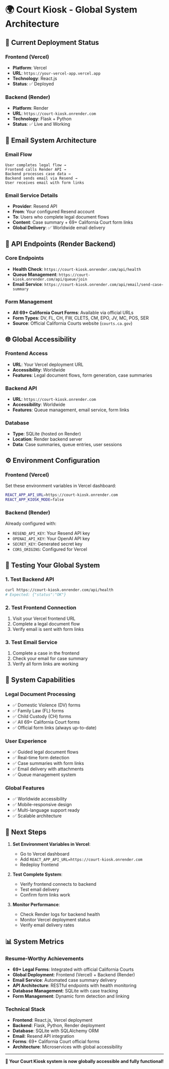 # 🌍 Court Kiosk - Global System Architecture

## 🚀 **Current Deployment Status**

### **Frontend (Vercel)**
- **Platform**: Vercel
- **URL**: `https://your-vercel-app.vercel.app`
- **Technology**: React.js
- **Status**: ✅ Deployed

### **Backend (Render)**
- **Platform**: Render
- **URL**: `https://court-kiosk.onrender.com`
- **Technology**: Flask + Python
- **Status**: ✅ Live and Working

## 📧 **Email System Architecture**

### **Email Flow**
```
User completes legal flow → 
Frontend calls Render API → 
Backend processes case data → 
Backend sends email via Resend → 
User receives email with form links
```

### **Email Service Details**
- **Provider**: Resend API
- **From**: Your configured Resend account
- **To**: Users who complete legal document flows
- **Content**: Case summary + 69+ California Court form links
- **Global Delivery**: ✅ Worldwide email delivery

## 🔗 **API Endpoints (Render Backend)**

### **Core Endpoints**
- **Health Check**: `https://court-kiosk.onrender.com/api/health`
- **Queue Management**: `https://court-kiosk.onrender.com/api/queue/join`
- **Email Service**: `https://court-kiosk.onrender.com/api/email/send-case-summary`

### **Form Management**
- **All 69+ California Court Forms**: Available via official URLs
- **Form Types**: DV, FL, CH, FW, CLETS, CM, EPO, JV, MC, POS, SER
- **Source**: Official California Courts website (`courts.ca.gov`)

## 🌐 **Global Accessibility**

### **Frontend Access**
- **URL**: Your Vercel deployment URL
- **Accessibility**: Worldwide
- **Features**: Legal document flows, form generation, case summaries

### **Backend API**
- **URL**: `https://court-kiosk.onrender.com`
- **Accessibility**: Worldwide
- **Features**: Queue management, email service, form links

### **Database**
- **Type**: SQLite (hosted on Render)
- **Location**: Render backend server
- **Data**: Case summaries, queue entries, user sessions

## ⚙️ **Environment Configuration**

### **Frontend (Vercel)**
Set these environment variables in Vercel dashboard:

```bash
REACT_APP_API_URL=https://court-kiosk.onrender.com
REACT_APP_KIOSK_MODE=false
```

### **Backend (Render)**
Already configured with:
- `RESEND_API_KEY`: Your Resend API key
- `OPENAI_API_KEY`: Your OpenAI API key
- `SECRET_KEY`: Generated secret key
- `CORS_ORIGINS`: Configured for Vercel

## 🧪 **Testing Your Global System**

### **1. Test Backend API**
```bash
curl https://court-kiosk.onrender.com/api/health
# Expected: {"status":"OK"}
```

### **2. Test Frontend Connection**
1. Visit your Vercel frontend URL
2. Complete a legal document flow
3. Verify email is sent with form links

### **3. Test Email Service**
1. Complete a case in the frontend
2. Check your email for case summary
3. Verify all form links are working

## 🎯 **System Capabilities**

### **Legal Document Processing**
- ✅ Domestic Violence (DV) forms
- ✅ Family Law (FL) forms  
- ✅ Child Custody (CH) forms
- ✅ All 69+ California Court forms
- ✅ Official form links (always up-to-date)

### **User Experience**
- ✅ Guided legal document flows
- ✅ Real-time form detection
- ✅ Case summaries with form links
- ✅ Email delivery with attachments
- ✅ Queue management system

### **Global Features**
- ✅ Worldwide accessibility
- ✅ Mobile-responsive design
- ✅ Multi-language support ready
- ✅ Scalable architecture

## 🚀 **Next Steps**

1. **Set Environment Variables in Vercel**:
   - Go to Vercel dashboard
   - Add `REACT_APP_API_URL=https://court-kiosk.onrender.com`
   - Redeploy frontend

2. **Test Complete System**:
   - Verify frontend connects to backend
   - Test email delivery
   - Confirm form links work

3. **Monitor Performance**:
   - Check Render logs for backend health
   - Monitor Vercel deployment status
   - Verify email delivery rates

## 📊 **System Metrics**

### **Resume-Worthy Achievements**
- **69+ Legal Forms**: Integrated with official California Courts
- **Global Deployment**: Frontend (Vercel) + Backend (Render)
- **Email Service**: Automated case summary delivery
- **API Architecture**: RESTful endpoints with health monitoring
- **Database Management**: SQLite with case tracking
- **Form Management**: Dynamic form detection and linking

### **Technical Stack**
- **Frontend**: React.js, Vercel deployment
- **Backend**: Flask, Python, Render deployment
- **Database**: SQLite with SQLAlchemy ORM
- **Email**: Resend API integration
- **Forms**: 69+ California Court official forms
- **Architecture**: Microservices with global accessibility

---

**🎉 Your Court Kiosk system is now globally accessible and fully functional!**
